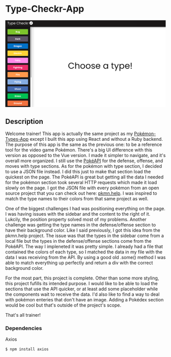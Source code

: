 # Type-Checkr-App

![project screenshot](https://github.com/HectorDNuno/type-checker/blob/main/public/project-screenshot.png?raw=true)

## Description

Welcome trainer! This app is actually the same project as my [Pokémon-Types-App](https://github.com/HectorDNuno/pokemon-types-app) except I built this app using React and without a Ruby backend. The purpose of this app is the same as the previous one: to be a reference tool for the video game Pokémon. There's a big UI difference with this version as opposed to the Vue version. I made it simpler to navigate, and it's overall more organized. I still use the [PokéAPI](https://pokeapi.co/) for the defense, offense, and moves with type sections. As for the pokémon with type section, I decided to use a JSON file instead. I did this just to make that section load the quickest on the page. The PokéAPI is great but getting all the data I needed for the pokémon section took several HTTP requests which made it load slowly on the page. I got the JSON file with every pokémon from an open source project that you can check out here: [pkmn.help](https://github.com/wavebeem/pkmn.help). I was inspired to match the type names to their colors from that same project as well.

One of the biggest challenges I had was positioning everything on the page. I was having issues with the sidebar and the content to the right of it. Lukcily, the position property solved most of my problems. Another challenge was getting the type names in the defense/offense section to have their background color. Like I said previously, I got this idea from the pkmn.help project. The issue was that the types in the sidebar come from a local file but the types in the defense/offense sections come from the PokéAPI. The way I impleneted it was pretty simple. I already had a file that contained the colors of each type, so I matched the data in my file with the data I was receiving from the API. By using a good old .some() method I was able to match everything up perfectly and return a div with the correct background color.

For the most part, this project is complete. Other than some more styling, this project fufills its intended purpose. I would like to be able to load the sections that use the API quicker, or at least add some placeholder while the components wait to receive the data. I'd also like to find a way to deal with pokémon enteries that don't have an image. Adding a Pokédex section would be cool but that's outside of the project's scope.

That's all trainer!

### Dependencies

Axios

```
$ npm install axios
```
